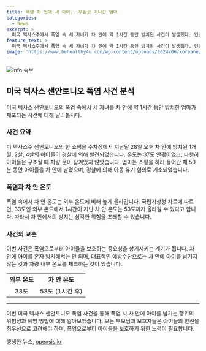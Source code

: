 ```yaml
---
title: 폭염 차 안에 세 아이...무심코 떠나간 엄마
categories:
  - News
excerpt: >
  미국 텍사스주에서 폭염 속 세 자녀가 차 안에 약 1시간 동안 방치된 사건이 발생했다. 인근 행인의 신고로 경찰이 출동해 아이들을 구조했으며, 다행히 아이들은 큰 상처 없이 구조됐다. 아이들의 어미는 쇼핑을 하러 들어간 쇼핑몰 내에서 경찰에 체포됐으며, 아동 유기 등의 혐의로 기소됐다. 이 사건은 폭염으로 인한 차 안 온도 상승 문제에 대한 경각심을 일으키고 있다. (단어 수: 95)
feature_text: >
  미국 텍사스주에서 폭염 속 세 자녀가 차 안에 약 1시간 동안 방치된 사건이 발생했다. 인근 행인의 신고로 경찰이 출동해 아이들을 구조했으며, 다행히 아이들은 큰 상처 없이 구조됐다. 아이들의 어미는 쇼핑을 하러 들어간 쇼핑몰 내에서 경찰에 체포됐으며, 아동 유기 등의 혐의로 기소됐다. 이 사건은 폭염으로 인한 차 안 온도 상승 문제에 대한 경각심을 일으키고 있다. (단어 수: 95)
image: 'https://www.behealthy4u.com/wp-content/uploads/2024/06/koreanews.jpg'
---
```


<p><img src="https://www.behealthy4u.com/wp-content/uploads/2024/06/koreanews.jpg" alt="info 속보" /></p>

<h2 data-ke-size="size26">미국 텍사스 샌안토니오 폭염 사건 분석</h2>

<p data-ke-size="size16">미국 텍사스 샌안토니오의 폭염 속에서 세 자녀를 차 안에 약 1시간 동안 방치한 엄마가 체포되는 사건에 대해 알아봅시다.</p>

<h3>사건 요약</h3>

<p data-ke-size="size16">미 텍사스주 샌안토니오의 한 쇼핑몰 주차장에서 지난달 28일 오후 차 안에 방치된 1개월, 2살, 4살의 아이들이 경찰에 의해 발견되었습니다. 온도는 37도 안팎이었고, 다행히 아이들은 구조될 때 차량 문이 잠겨있지 않았습니다. 엄마는 쇼핑을 하러 들어간 채 50분 동안 아이들을 차 안에 남겼으며, 경찰에 의해 아동 유기 혐의로 기소되었습니다.</p>

<h3>폭염과 차 안 온도</h3>

<p data-ke-size="size16">폭염 속에서 차 안 온도는 외부 온도에 비해 높게 올라갑니다. 국립기상청 차트에 따르면, 33도인 외부 온도에서 1시간이 지난 차 안 온도는 53도까지 올라갈 수 있다고 합니다. 따라서 차 안에서의 방치는 심각한 위험을 초래할 수 있습니다.</p>

<h3>사건의 교훈</h3>

<p data-ke-size="size16">이번 사건은 폭염으로부터 아이들을 보호하는 중요성을 상기시키는 계기가 됩니다. 차 안에 아이를 혼자 방치해서는 안 되며, 대표적인 예방수단으로는 차 안에 아이를 남기지 않는 것과 차량 내부 온도를 체크하는 것이 있습니다.</p>

<table>
  <tr>
    <td style="text-align: center; height: 17px;"><b>외부 온도</b></td>
    <td style="text-align: center; height: 17px;"><b>차 안 온도</b></td>
  </tr>
  <tr>
    <td style="text-align: center; height: 17px;">33도</td>
    <td style="text-align: center; height: 17px;">53도 (1시간 후)</td>
  </tr>
</table>

<hr>

<p>이번 미국 텍사스 샌안토니오 폭염 사건을 통해 폭염 시 차 안에 아이를 남기는 행위의 위험성과 예방 방법에 대해 알아보았습니다. 모든 부모님과 보호자들은 아이들의 안전을 최우선으로 고려해야 하며, 폭염으로부터 아이들을 보호하기 위한 노력이 필요합니다.</p>
생생한 뉴스, <a href="https://opensis.kr" rel="dofollow">opensis.kr</a>


